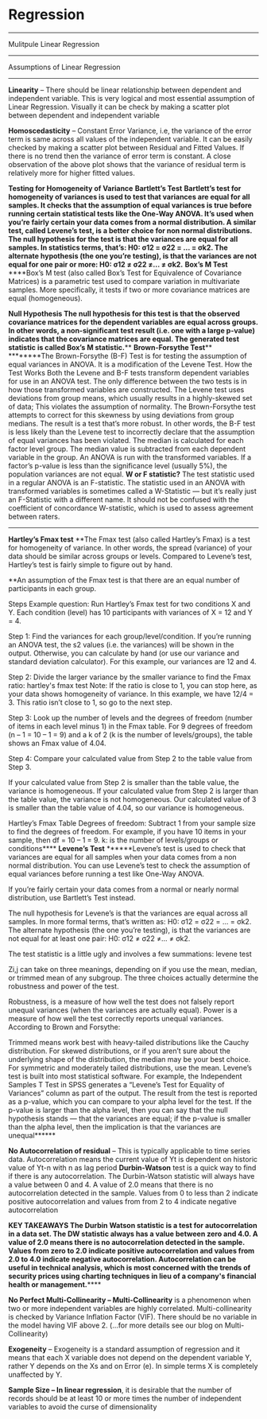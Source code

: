 # Regression
****
Mulitpule Linear Regression
********
Assumptions of Linear Regression
********
**Linearity** – There should be linear relationship between dependent and independent variable. This is very logical and most essential assumption of Linear Regression. Visually it can be check by making a scatter plot between dependent and independent variable

**Homoscedasticity** – Constant Error Variance, i.e, the variance of the error term is same across all values of the independent variable. It can be easily checked by making a scatter plot between Residual and Fitted Values. If there is no trend then the variance of error term is constant.
A close observation of the above plot shows that the variance of residual term is relatively more for higher fitted values. 

****Testing for Homogeneity of Variance****
**Bartlett’s Test**
**Bartlett’s test for homogeneity of variances is used to test that variances are equal for all samples. It checks that the assumption of equal variances is true before running certain statistical tests like the One-Way ANOVA. It’s used when you’re fairly certain your data comes from a normal distribution. A similar test, called Levene’s test, is a better choice for non normal distributions.**
**The null hypothesis for the test is that the variances are equal for all samples. In statistics terms, that’s:
H0: σ12 = σ22 = … = σk2.
The alternate hypothesis (the one you’re testing), is that the variances are not equal for one pair or more:
H0: σ12 ≠ σ22 ≠… ≠ σk2.**
**Box’s M Test**
   ****Box’s M test (also called Box’s Test for Equivalence of Covariance Matrices) is a parametric test used to compare variation in multivariate samples. More specifically, it tests if two or more covariance matrices are equal (homogeneous).

**Null Hypothesis
The null hypothesis for this test is that the observed covariance matrices for the dependent variables are equal across groups. In other words, a non-significant test result (i.e. one with a large p-value) indicates that the covariance matrices are equal. The generated test statistic is called Box’s M statistic.****
****Brown-Forsythe Test******
********The Brown-Forsythe (B-F) Test is for testing the assumption of equal variances in ANOVA. It is a modification of the Levene Test.
How the Test Works
Both the Levene and B-F tests transform dependent variables for use in an ANOVA test. The only difference between the two tests is in how those transformed variables are constructed. The Levene test uses deviations from group means, which usually results in a highly-skewed set of data; This violates the assumption of normality. The Brown-Forsythe test attempts to correct for this skewness by using deviations from group medians. The result is a test that’s more robust. In other words, the B-F test is less likely than the Levene test to incorrectly declare that the assumption of equal variances has been violated.
The median is calculated for each factor level group.
The median value is subtracted from each dependent variable in the group.
An ANOVA is run with the transformed variables. If a factor’s p-value is less than the significance level (usually 5%), the population variances are not equal.
****W or F statistic?****
The test statistic used in a regular ANOVA is an F-statistic. The statistic used in an ANOVA with transformed variables is sometimes called a W-Statistic — but it’s really just an F-Statistic with a different name. It should not be confused with the coefficient of concordance W-statistic, which is used to assess agreement between raters.
********
**Hartley’s Fmax test**
  **The Fmax test (also called Hartley’s Fmax) is a test for homogeneity of variance. In other words, the spread (variance) of your data should be similar across groups or levels. Compared to Levene’s test, Hartley’s test is fairly simple to figure out by hand.

**An assumption of the Fmax test is that there are an equal number of participants in each group.

Steps
Example question: Run Hartley’s Fmax test for two conditions X and Y. Each condition (level) has 10 participants with variances of X = 12 and Y = 4.

Step 1: Find the variances for each group/level/condition. If you’re running an ANOVA test, the s2 values (i.e. the variances) will be shown in the output. Otherwise, you can calculate by hand (or use our variance and standard deviation calculator).
For this example, our variances are 12 and 4.

Step 2: Divide the larger variance by the smaller variance to find the Fmax ratio:
hartley's fmax test
Note: If the ratio is close to 1, you can stop here, as your data shows homogeneity of variance.
In this example, we have 12/4 = 3. This ratio isn’t close to 1, so go to the next step.



Step 3: Look up the number of levels and the degrees of freedom (number of items in each level minus 1) in the Fmax table.
For 9 degrees of freedom (n – 1 = 10 – 1 = 9) and a k of 2 (k is the number of levels/groups), the table shows an Fmax value of 4.04.

Step 4: Compare your calculated value from Step 2 to the table value from Step 3.

If your calculated value from Step 2 is smaller than the table value, the variance is homogeneous.
If your calculated value from Step 2 is larger than the table value, the variance is not homogeneous.
Our calculated value of 3 is smaller than the table value of 4.04, so our variance is homogeneous.

Hartley’s Fmax Table
Degrees of freedom: Subtract 1 from your sample size to find the degrees of freedom. For example, if you have 10 items in your sample, then df = 10 – 1 = 9.
k: is the number of levels/groups or conditions****
**Levene’s Test**
******Levene’s test is used to check that variances are equal for all samples when your data comes from a non normal distribution. You can use Levene’s test to check the assumption of equal variances before running a test like One-Way ANOVA.

If you’re fairly certain your data comes from a normal or nearly normal distribution, use Bartlett’s Test instead.



The null hypothesis for Levene’s is that the variances are equal across all samples. In more formal terms, that’s written as:
H0: σ12 = σ22 = … = σk2.
The alternate hypothesis (the one you’re testing), is that the variances are not equal for at least one pair:
H0: σ12 ≠ σ22 ≠… ≠ σk2.



The test statistic is a little ugly and involves a few summations:
levene test


Zi,j can take on three meanings, depending on if you use the mean, median, or trimmed mean of any subgroup. The three choices actually determine the robustness and power of the test.

Robustness, is a measure of how well the test does not falsely report unequal variances (when the variances are actually equal).
Power is a measure of how well the test correctly reports unequal variances.
According to Brown and Forsythe:

Trimmed means work best with heavy-tailed distributions like the Cauchy distribution.
For skewed distributions, or if you aren’t sure about the underlying shape of the distribution, the median may be your best choice.
For symmetric and moderately tailed distributions, use the mean.
Levene’s test is built into most statistical software. For example, the Independent Samples T Test in SPSS generates a “Levene’s Test for Equality of Variances” column as part of the output. The result from the test is reported as a p-value, which you can compare to your alpha level for the test. If the p-value is larger than the alpha level, then you can say that the null hypothesis stands — that the variances are equal; if the p-value is smaller than the alpha level, then the implication is that the variances are unequal******

**No Autocorrelation of residual** – This is typically applicable to time series data. Autocorrelation means the current value of Yt is dependent on historic value of Yt-n with n as lag period
**Durbin-Watson** test is a quick way to find if there is any autocorrelation.
The Durbin-Watson statistic will always have a value between 0 and 4. A value of 2.0 means that there is no autocorrelation detected in the sample. Values from 0 to less than 2 indicate positive autocorrelation and values from from 2 to 4 indicate negative autocorrelation

****KEY TAKEAWAYS
The Durbin Watson statistic is a test for autocorrelation in a data set.
The DW statistic always has a value between zero and 4.0.
A value of 2.0 means there is no autocorrelation detected in the sample. Values from zero to 2.0 indicate positive autocorrelation and values from 2.0 to 4.0 indicate negative autocorrelation.
Autocorrelation can be useful in technical analysis, which is most concerned with the trends of security prices using charting techniques in lieu of a company's financial health or management.********


**No Perfect Multi-Collinearity – Multi-Collinearity** is a phenomenon when two or more independent variables are highly correlated. Multi-collinearity is checked by Variance Inflation Factor (VIF). There should be no variable in the model having VIF above 2. (…for more details see our blog on Multi-Collinearity)

**Exogeneity** – Exogeneity is a standard assumption of regression and it means that each X variable does not depend on the dependent variable Y, rather Y depends on the Xs and on Error (e). In simple terms X is completely unaffected by Y.

**Sample Size – In linear regression**, it is desirable that the number of records should be at least 10 or more times the number of independent variables to avoid the curse of dimensionality
